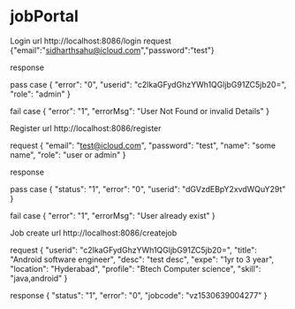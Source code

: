 # jobPortal

Login
url http://localhost:8086/login
request
{"email":"sidharthsahu@icloud.com","password":"test"}

response

pass case
{
	"error": "0",
	"userid": "c2lkaGFydGhzYWh1QGljbG91ZC5jb20=",
	"role": "admin"
}

fail case
{
	"error": "1",
	"errorMsg": "User Not Found or invalid Details"
}

Register
url http://localhost:8086/register

request
{
  "email": "test@icloud.com",
  "password": "test",
  "name": "some name",
  "role": "user or admin"
}

response

pass case
{
	"status": "1",
	"error": "0",
	"userid": "dGVzdEBpY2xvdWQuY29t"
}

fail case
{
	"error": "1",
	"errorMsg": "User already exist"
}

Job create 
url  http://localhost:8086/createjob

request 
{
  "userid": "c2lkaGFydGhzYWh1QGljbG91ZC5jb20=",
  "title": "Android software engineer",
  "desc": "test desc",
  "expe": "1yr to 3 year",
  "location": "Hyderabad",
  "profile": "Btech Computer science",
  "skill": "java,android"
}

response
{
	"status": "1",
	"error": "0",
	"jobcode": "vz1530639004277"
}
